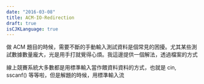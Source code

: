 ```yaml
---
date: "2016-03-08"
title: ACM-IO-Redirection
draft: true
isCJKLanguage: true
---
```


做 ACM 題目的時候，需要不斷的手動輸入測試資料是個常見的困擾。尤其某些測試數據數量龐大，光是用手打就覺得心煩。我這邊提供一個解法，透過檔案的方式

線上競賽系統大多數都是用標準輸入當作餵資料資料的方式，也就是 cin, sscanf() 等等啦，但是解題的時候，用標準輸入流